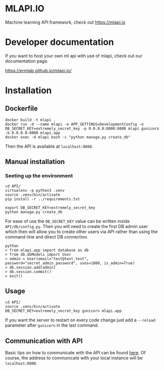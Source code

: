 MLAPI.IO
========

Machine learning API framework, check out https://mlapi.io

# Developer documentation

If you want to host your own ml api with use of mlapi, check out our documentation page.

https://ermlab.github.io/mlapi.io/


# Installation

## Dockerfile

```
docker build -t mlapi .
docker run -d --name mlapi -e APP_SETTINGS=DevelopmentConfig -e DB_SECRET_KEY=extremely_secret_key -p 0.0.0.0:8000:8000 mlapi gunicorn -b 0.0.0.0:8000 mlapi.app
docker exec -d mlapi bash -c "python manage.py create_db"
```
Then the API is available at `localhost:8000`.


## Manual installation
### Seeting up the environment

```
cd API/
virtualenv -p python3 .venv
source .venv/bin/activate
pip install -r ../requirements.txt

export DB_SECRET_KEY=extremely_secret_key
python manage.py create_db
```
For ease of use the `DB_SECRET_KEY` value can be written inside `API/db/config.py`.
Then you will need to create the first DB admin user which then will allow you to create other users via API rather than using the command-line and direct DB connection. 
```
python
> from mlapi.app import database as db
> from db.dbModels import User
> admin = User(email="test@test.test", password="secret_admin_password", uses=1000, is_admin=True)
> db.session.add(admin)
> db.session.commit()
> exit()
```

## Usage

```
cd API/
source .venv/bin/activate
DB_SECRET_KEY=extremely_secret_key gunicorn mlapi.app
```
If you want the server to restart on every code change just add a `--reload` parameter after `gunicorn` in the last command.

## Communication with API

Basic tips on how to communicate with the API can be found [here](https://mlapi.io/category/api/).
Of course, the address to communicate with your local instance will be `localhost:8000`.
